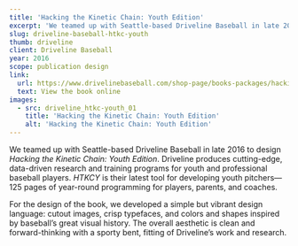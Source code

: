 ```yaml
---
title: 'Hacking the Kinetic Chain: Youth Edition'
excerpt: 'We teamed up with Seattle-based Driveline Baseball in late 2016 to design their latest book.'
slug: driveline-baseball-htkc-youth
thumb: driveline
client: Driveline Baseball
year: 2016
scope: publication design
link:
  url: https://www.drivelinebaseball.com/shop-page/books-packages/hacking-the-kinetic-chain-youth/
  text: View the book online
images:
  - src: driveline_htkc-youth_01
    title: 'Hacking the Kinetic Chain: Youth Edition'
    alt: 'Hacking the Kinetic Chain: Youth Edition'
---
```


We teamed up with Seattle-based Driveline Baseball in late 2016 to design *Hacking the Kinetic Chain: Youth Edition*. Driveline produces cutting-edge, data-driven research and training programs for youth and professional baseball players. *HTKCY* is their latest tool for developing youth pitchers—125 pages of year-round programming for players, parents, and coaches.

For the design of the book, we developed a simple but vibrant design language: cutout images, crisp typefaces, and colors and shapes inspired by baseball’s great visual history. The overall aesthetic is clean and forward-thinking with a sporty bent, fitting of Driveline’s work and research.

